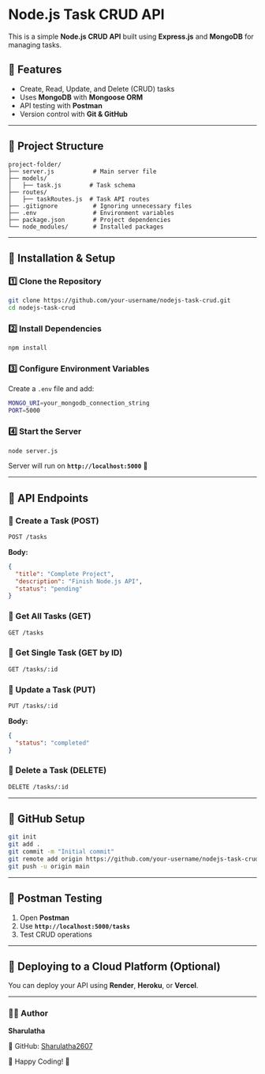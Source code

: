 # Node.js Task CRUD API

This is a simple **Node.js CRUD API** built using **Express.js** and **MongoDB** for managing tasks.

## 📌 Features
- Create, Read, Update, and Delete (CRUD) tasks
- Uses **MongoDB** with **Mongoose ORM**
- API testing with **Postman**
- Version control with **Git & GitHub**

---

## 📂 Project Structure
```
project-folder/
├── server.js           # Main server file
├── models/
│   ├── task.js        # Task schema
├── routes/
│   ├── taskRoutes.js  # Task API routes
├── .gitignore          # Ignoring unnecessary files
├── .env                # Environment variables
├── package.json        # Project dependencies
└── node_modules/       # Installed packages
```

---

## 🚀 Installation & Setup
### 1️⃣ Clone the Repository
```sh
git clone https://github.com/your-username/nodejs-task-crud.git
cd nodejs-task-crud
```

### 2️⃣ Install Dependencies
```sh
npm install
```

### 3️⃣ Configure Environment Variables
Create a `.env` file and add:
```sh
MONGO_URI=your_mongodb_connection_string
PORT=5000
```

### 4️⃣ Start the Server
```sh
node server.js
```
Server will run on **`http://localhost:5000`** 🚀

---

## 📌 API Endpoints
### 🔹 Create a Task (POST)
```sh
POST /tasks
```
**Body:**
```json
{
  "title": "Complete Project",
  "description": "Finish Node.js API",
  "status": "pending"
}
```

### 🔹 Get All Tasks (GET)
```sh
GET /tasks
```

### 🔹 Get Single Task (GET by ID)
```sh
GET /tasks/:id
```

### 🔹 Update a Task (PUT)
```sh
PUT /tasks/:id
```
**Body:**
```json
{
  "status": "completed"
}
```

### 🔹 Delete a Task (DELETE)
```sh
DELETE /tasks/:id
```

---

## 🔗 GitHub Setup
```sh
git init
git add .
git commit -m "Initial commit"
git remote add origin https://github.com/your-username/nodejs-task-crud.git
git push -u origin main
```

---

## 📌 Postman Testing
1. Open **Postman**
2. Use **`http://localhost:5000/tasks`**
3. Test CRUD operations

---

## 🚀 Deploying to a Cloud Platform (Optional)
You can deploy your API using **Render**, **Heroku**, or **Vercel**.

---

### 👨‍💻 Author
**Sharulatha**

🔗 GitHub: [Sharulatha2607](https://github.com/Sharulatha2607)

🎉 Happy Coding! 🚀

